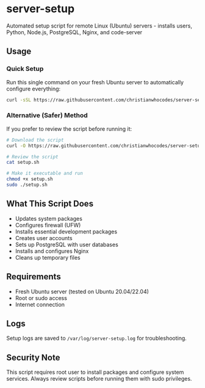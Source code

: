 # server-setup
Automated setup script for remote Linux (Ubuntu) servers - installs users, Python, Node.js, PostgreSQL, Nginx, and code-server

## Usage

### Quick Setup
Run this single command on your fresh Ubuntu server to automatically configure everything:

```bash
curl -sSL https://raw.githubusercontent.com/christianwhocodes/server-setup/main/setup.sh | sudo bash
```

### Alternative (Safer) Method
If you prefer to review the script before running it:

```bash
# Download the script
curl -O https://raw.githubusercontent.com/christianwhocodes/server-setup/main/setup.sh

# Review the script
cat setup.sh

# Make it executable and run
chmod +x setup.sh
sudo ./setup.sh
```

## What This Script Does

- Updates system packages
- Configures firewall (UFW)
- Installs essential development packages
- Creates user accounts
- Sets up PostgreSQL with user databases
- Installs and configures Nginx
- Cleans up temporary files

## Requirements

- Fresh Ubuntu server (tested on Ubuntu 20.04/22.04)
- Root or sudo access
- Internet connection

## Logs

Setup logs are saved to `/var/log/server-setup.log` for troubleshooting.

## Security Note

This script requires root user to install packages and configure system services. Always review scripts before running them with sudo privileges.
